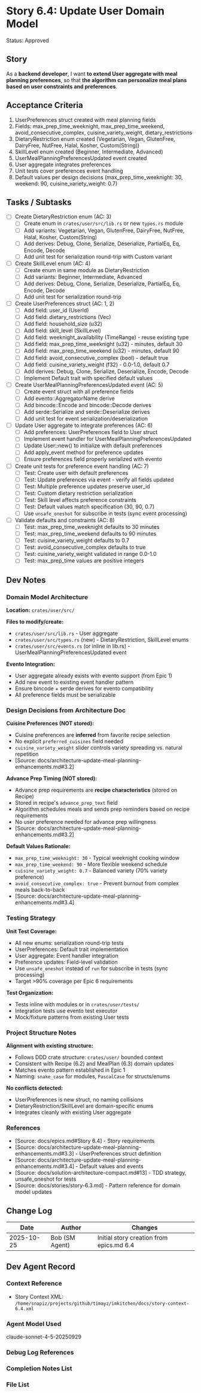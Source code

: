 # Story 6.4: Update User Domain Model

Status: Approved

## Story

As a **backend developer**,
I want **to extend User aggregate with meal planning preferences**,
so that **the algorithm can personalize meal plans based on user constraints and preferences**.

## Acceptance Criteria

1. UserPreferences struct created with meal planning fields
2. Fields: max_prep_time_weeknight, max_prep_time_weekend, avoid_consecutive_complex, cuisine_variety_weight, dietary_restrictions
3. DietaryRestriction enum created (Vegetarian, Vegan, GlutenFree, DairyFree, NutFree, Halal, Kosher, Custom(String))
4. SkillLevel enum created (Beginner, Intermediate, Advanced)
5. UserMealPlanningPreferencesUpdated event created
6. User aggregate integrates preferences
7. Unit tests cover preferences event handling
8. Default values per design decisions (max_prep_time_weeknight: 30, weekend: 90, cuisine_variety_weight: 0.7)

## Tasks / Subtasks

- [ ] Create DietaryRestriction enum (AC: 3)
  - [ ] Create enum in `crates/user/src/lib.rs` or new `types.rs` module
  - [ ] Add variants: Vegetarian, Vegan, GlutenFree, DairyFree, NutFree, Halal, Kosher, Custom(String)
  - [ ] Add derives: Debug, Clone, Serialize, Deserialize, PartialEq, Eq, Encode, Decode
  - [ ] Add unit test for serialization round-trip with Custom variant

- [ ] Create SkillLevel enum (AC: 4)
  - [ ] Create enum in same module as DietaryRestriction
  - [ ] Add variants: Beginner, Intermediate, Advanced
  - [ ] Add derives: Debug, Clone, Serialize, Deserialize, PartialEq, Eq, Encode, Decode
  - [ ] Add unit test for serialization round-trip

- [ ] Create UserPreferences struct (AC: 1, 2)
  - [ ] Add field: user_id (UserId)
  - [ ] Add field: dietary_restrictions (Vec<DietaryRestriction>)
  - [ ] Add field: household_size (u32)
  - [ ] Add field: skill_level (SkillLevel)
  - [ ] Add field: weeknight_availability (TimeRange) - reuse existing type
  - [ ] Add field: max_prep_time_weeknight (u32) - minutes, default 30
  - [ ] Add field: max_prep_time_weekend (u32) - minutes, default 90
  - [ ] Add field: avoid_consecutive_complex (bool) - default true
  - [ ] Add field: cuisine_variety_weight (f32) - 0.0-1.0, default 0.7
  - [ ] Add derives: Debug, Clone, Serialize, Deserialize, Encode, Decode
  - [ ] Implement Default trait with specified default values

- [ ] Create UserMealPlanningPreferencesUpdated event (AC: 5)
  - [ ] Create event struct with all preference fields
  - [ ] Add evento::AggregatorName derive
  - [ ] Add bincode::Encode and bincode::Decode derives
  - [ ] Add serde::Serialize and serde::Deserialize derives
  - [ ] Add unit test for event serialization/deserialization

- [ ] Update User aggregate to integrate preferences (AC: 6)
  - [ ] Add preferences: UserPreferences field to User struct
  - [ ] Implement event handler for UserMealPlanningPreferencesUpdated
  - [ ] Update User::new() to initialize with default preferences
  - [ ] Add apply_event method for preference updates
  - [ ] Ensure preferences field properly serialized with evento

- [ ] Create unit tests for preference event handling (AC: 7)
  - [ ] Test: Create user with default preferences
  - [ ] Test: Update preferences via event - verify all fields updated
  - [ ] Test: Multiple preference updates preserve user_id
  - [ ] Test: Custom dietary restriction serialization
  - [ ] Test: Skill level affects preference constraints
  - [ ] Test: Default values match specification (30, 90, 0.7)
  - [ ] Use `unsafe_oneshot` for subscribe in tests (sync event processing)

- [ ] Validate defaults and constraints (AC: 8)
  - [ ] Test: max_prep_time_weeknight defaults to 30 minutes
  - [ ] Test: max_prep_time_weekend defaults to 90 minutes
  - [ ] Test: cuisine_variety_weight defaults to 0.7
  - [ ] Test: avoid_consecutive_complex defaults to true
  - [ ] Test: cuisine_variety_weight validated in range 0.0-1.0
  - [ ] Test: max_prep_time values are positive integers

## Dev Notes

### Domain Model Architecture

**Location:** `crates/user/src/`

**Files to modify/create:**
- `crates/user/src/lib.rs` - User aggregate
- `crates/user/src/types.rs` (new) - DietaryRestriction, SkillLevel enums
- `crates/user/src/events.rs` (or inline in lib.rs) - UserMealPlanningPreferencesUpdated event

**Evento Integration:**
- User aggregate already exists with evento support (from Epic 1)
- Add new event to existing event handler pattern
- Ensure bincode + serde derives for evento compatibility
- All preference fields must be serializable

### Design Decisions from Architecture Doc

**Cuisine Preferences (NOT stored):**
- Cuisine preferences are **inferred** from favorite recipe selection
- No explicit `preferred_cuisines` field needed
- `cuisine_variety_weight` slider controls variety spreading vs. natural repetition
- [Source: docs/architecture-update-meal-planning-enhancements.md#3.2]

**Advance Prep Timing (NOT stored):**
- Advance prep requirements are **recipe characteristics** (stored on Recipe)
- Stored in recipe's `advance_prep_text` field
- Algorithm schedules meals and sends prep reminders based on recipe requirements
- No user preference needed for advance prep willingness
- [Source: docs/architecture-update-meal-planning-enhancements.md#3.2]

**Default Values Rationale:**
- `max_prep_time_weeknight: 30` - Typical weeknight cooking window
- `max_prep_time_weekend: 90` - More flexible weekend schedule
- `cuisine_variety_weight: 0.7` - Balanced variety (70% variety preference)
- `avoid_consecutive_complex: true` - Prevent burnout from complex meals back-to-back
- [Source: docs/architecture-update-meal-planning-enhancements.md#3.4]

### Testing Strategy

**Unit Test Coverage:**
- All new enums: serialization round-trip tests
- UserPreferences: Default trait implementation
- User aggregate: Event handler integration
- Preference updates: Field-level validation
- Use `unsafe_oneshot` instead of `run` for subscribe in tests (sync processing)
- Target >90% coverage per Epic 6 requirements

**Test Organization:**
- Tests inline with modules or in `crates/user/tests/`
- Integration tests use evento test executor
- Mock/fixture patterns from existing User tests

### Project Structure Notes

**Alignment with existing structure:**
- Follows DDD crate structure: `crates/user/` bounded context
- Consistent with Recipe (6.2) and MealPlan (6.3) domain updates
- Matches evento pattern established in Epic 1
- Naming: `snake_case` for modules, `PascalCase` for structs/enums

**No conflicts detected:**
- UserPreferences is new struct, no naming collisions
- DietaryRestriction/SkillLevel are domain-specific enums
- Integrates cleanly with existing User aggregate

### References

- [Source: docs/epics.md#Story 6.4] - Story requirements
- [Source: docs/architecture-update-meal-planning-enhancements.md#3.3] - UserPreferences struct definition
- [Source: docs/architecture-update-meal-planning-enhancements.md#3.4] - Default values and events
- [Source: docs/solution-architecture-compact.md#13] - TDD strategy, unsafe_oneshot for tests
- [Source: docs/stories/story-6.3.md] - Pattern reference for domain model updates

## Change Log

| Date | Author | Changes |
|------|--------|---------|
| 2025-10-25 | Bob (SM Agent) | Initial story creation from epics.md 6.4 |

## Dev Agent Record

### Context Reference

- Story Context XML: `/home/snapiz/projects/github/timayz/imkitchen/docs/story-context-6.4.xml`

### Agent Model Used

claude-sonnet-4-5-20250929

### Debug Log References

### Completion Notes List

### File List
